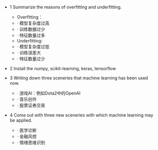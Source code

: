 * 1 Summarize the reasons of overfitting and underfitting.  
  -  Overfitting：  
  + · 模型复杂度过高  
  + · 训练数据过少
  + · 特征数量过多  
  - Underfitting:
  + · 模型复杂度过低
  + · 训练误差大
  + · 特征数量过少

* 2 Install the numpy, scikit-learning, keras, tensorflow

* 3 Writing down three sceneries that machine learning has been used now.
  + · 游戏AI：例如Dota2中的OpenAI
  + · 音乐创作
  + · 股票证券交易
  
* 4 Come out with three new sceneries with which machine learning may be applied.
  + · 医学诊断
  + · 金融风控
  + · 情绪思维识别
